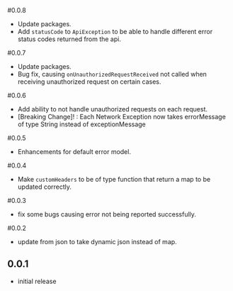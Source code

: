 #0.0.8
- Update packages.
- Add `statusCode` to `ApiException` to be able to handle different error status codes returned from the api.


#0.0.7
- Update packages.
- Bug fix, causing `onUnauthorizedRequestReceived` not called when receiving unauthorized request on certain cases.


#0.0.6
- Add ability to not handle unauthorized requests on each request.
- [Breaking Change]! : Each Network Exception now takes errorMessage of type String instead of exceptionMessage

#0.0.5 
- Enhancements for default error model.

#0.0.4
- Make `customHeaders` to be of type function that return a map to be updated correctly.

#0.0.3
- fix some bugs causing error not being reported successfully.

#0.0.2
- update from json to take dynamic json instead of map.

## 0.0.1 
- initial release
